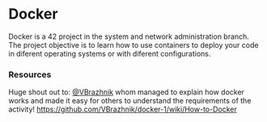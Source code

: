 # Docker
Docker is a 42 project in the system and network administration branch. The project objective is to learn how to use containers to deploy your code in diferent operating systems or with diferent configurations. 
### Resources
Huge shout out to:
[@VBrazhnik](https://github.com/VBrazhnik)
whom managed to explain how docker works and made it easy for others to understand the requirements of the activity!
https://github.com/VBrazhnik/docker-1/wiki/How-to-Docker
